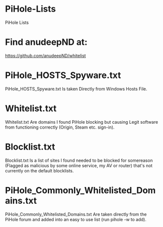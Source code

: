 # PiHole-Lists
PiHole Lists

# Find anudeepND at:
https://github.com/anudeepND/whitelist

# PiHole_HOSTS_Spyware.txt
PiHole_HOSTS_Spyware.txt Is taken Directly from Windows Hosts File.

# Whitelist.txt
Whitelist.txt Are domains I found PiHole blocking but causing Legit software from functioning correctly (Origin, Steam etc. sign-in).

# Blocklist.txt
Blocklist.txt Is a list of sites I found needed to be blocked for somereason (Flagged as malicious by some online service, my AV or router) that's not currently on the default blocklists.

# PiHole_Commonly_Whitelisted_Domains.txt
PiHole_Commonly_Whitelisted_Domains.txt Are taken directly from the PiHole forum and added into an easy to use list (run pihole -w to add).
